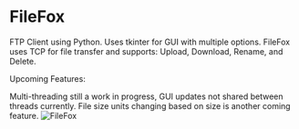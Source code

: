 # FileFox
FTP Client using Python.
Uses tkinter for GUI with multiple options.
FileFox uses TCP for file transfer and supports: Upload, Download, Rename, and Delete.


Upcoming Features:

Multi-threading still a work in progress, GUI updates not shared between threads currently. 
File size units changing based on size is another coming feature.
![FileFox](https://user-images.githubusercontent.com/78280383/224139763-2448ab2d-9178-45ca-985e-0d741098feeb.JPG)
